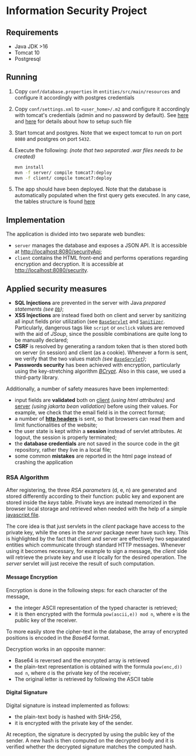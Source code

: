 # Information Security Project

## Requirements

- Java JDK >16
- Tomcat 10
- Postgresql

## Running

1) Copy `conf/database.properties` in `entities/src/main/resources` and configure it accordingly with postgres credentials
   
2) Copy `conf/settings.xml` to `<user_home>/.m2` and configure it accordingly with tomcat's credentials (admin and no password by default). See [here](https://maven.apache.org/settings.html) and [here](https://tomcat.apache.org/maven-plugin-2.0/tomcat7-maven-plugin/usage.html) for details about how to setup such file
 
3) Start tomcat and postgres. Note that we expect tomcat to run on port `8080` and postgres on port `5432`.

4) Execute the following: *(note that two separated .war files needs to be created)*
    ```bash
    mvn install
    mvn -f server/ compile tomcat7:deploy
    mvn -f client/ compile tomcat7:deploy
    ```

5) The app should have been deployed. Note that the database is automatically populated when the first query gets executed. In any case, the tables structure is found [here](entities/src/main/resources/tables.sql)

## Implementation

The application is divided into two separate web bundles:
- `server` manages the database and exposes a JSON API. It is accessible at [http://localhost:8080/securityApi](http://localhost:8080/securityApi);
- `client` contains the HTML front-end and performs operations regarding encryption and decryption. It is accessible at  [http://localhost:8080/security](http://localhost:8080/security).

## Applied security measures

- **SQL Injections** are prevented in the server with Java *prepared statements* *(see [`Db`](entities/src/main/java/it/unibz/emails/entities/persistence/Db.java))*;
- **XSS Injections** are instead fixed both on client and server by sanitizing all input fields prior utilization (see [`BaseServlet`](client/src/main/java/it/unibz/emails/client/BaseServlet.java) and [`Sanitizer`](server/src/main/java/it/unibz/emails/Sanitizer.java). Particularly, dangerous tags like `script` or `onclick` values are removed with the aid of  *JSoup*, since the possible combinations are quite long to be manually declared;
- **CSRF** is resolved by generating a random token that is then stored both on server (in session) and client (as a cookie). Whenever a form is sent, we verify that the two values match *(see [`BaseServlet`](client/src/main/java/it/unibz/emails/client/BaseServlet.java))*;
- **Passwords security** has been achieved with encryption, particularly using the key-stretching algorithm [*BCrypt*](entities/src/main/java/it/unibz/emails/entities/persistence/Password.java). Also in this case, we used a third-party library.

Additionally, a number of safety measures have been implemented:
- input fields are **validated** both on [client](client/src/main/webapp/register.jsp) *(using html attributes)* and [server](server/src/main/java/it/unibz/emails/endpoints/Register.java) *(using jakarta bean validation)* before using their values. For example, we check that the email field is in the correct format;
- a number of [**http headers**](client/src/main/java/it/unibz/emails/client/Headers.java) is sent, so that browsers can read them and limit functionalities of the website;
- the user state is kept within a **session** instead of servlet attributes. At logout, the session is properly terminated;
- the **database credentials** are not saved in the source code in the git repository, rather they live in a local file;
- some common **mistakes** are reported in the html page instead of crashing the application

### RSA Algorithm

After registering, the three *RSA parameters* (d, e, n) are generated and stored differently according to their function: public key and exponent are stored inside the *keys* table. Private keys are instead memorized in the browser local storage and retrieved when needed with the help of a simple [javascript file](client/src/main/webapp/script.js).

The core idea is that just servlets in the *client* package have access to the private key, while the ones in the *server* package never have such key. This is highlighted by the fact that client and server are effectively two separated entities which communicate through standard HTTP messages. Whenever using it becomes necessary, for example to sign a message, the *client* side will retrieve the private key and use it locally for the desired operation. The *server* servlet will just receive the result of such computation.

#### Message Encryption

Encryption is done in the following steps: for each character of the message,
- the integer ASCII representation of the typed character is retrieved;
- it is then encrypted with the formula `pow(ascii,e)) mod n`, where `e` is the public key of the receiver.

To more easily store the cipher-text in the database, the array of encrypted positions is encoded in the *Base64* format.

Decryption works in an opposite manner:
- Base64 is reversed and the encrypted array is retrieved
- the plain-text representation is obtained with the formula `pow(enc,d)) mod n`, where `d` is the private key of the receiver;
- The original letter is retrieved by following the ASCII table

#### Digital Signature

Digital signature is instead implemented as follows:
- the plain-text body is hashed with SHA-256,
- it is encrypted with the private key of the sender.

At reception, the signature is decrypted by using the public key of the sender. A new hash is then computed on the decrypted body and it is verified whether the decrypted signature matches the computed hash.
